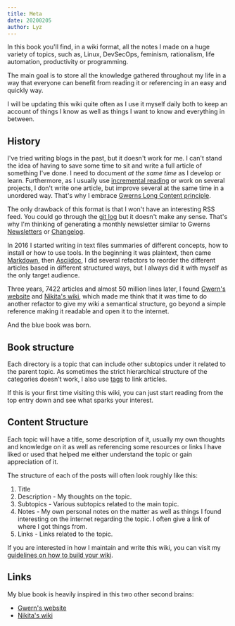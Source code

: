 ```yaml
---
title: Meta
date: 20200205
author: Lyz
---
```


In this book you'll find, in a wiki format, all the notes I made on a huge
variety of topics, such as, Linux, DevSecOps, feminism, rationalism, life
automation, productivity or programming.

The main goal is to store all the knowledge gathered throughout my life in a way
that everyone can benefit from reading it or referencing in an easy and quickly
way.

I will be updating this wiki quite often as I use it myself daily both to keep
an account of things I know as well as things I want to know and everything
in between.

## History

I've tried writing blogs in the past, but it doesn't work for me. I can't stand
the idea of having to save some time to sit and write a full article of
something I've done. I need to document *at the same time* as I develop or
learn. Furthermore, as I usually use [incremental reading](incremental_reading.md) or
work on several projects, I don't write one article, but improve several at the
same time in a unordered way. That's why I embrace [Gwerns Long Content
principle](https://www.gwern.net/About#long-content).

The only drawback of this format is that I won't have an interesting RSS feed.
You could go through the [git log](https://github.com/lyz-code/blue-book) but it
doesn't make any sense. That's why I'm thinking of generating a monthly newsletter
similar to Gwerns [Newsletters](https://www.gwern.net/tags/newsletter) or
[Changelog](https://www.gwern.net/Changelog).

In 2016 I started writing in text files summaries of different concepts, how to
install or how to use tools. In the beginning it was plaintext, then came
[Markdown](https://en.wikipedia.org/wiki/Markdown), then
[Asciidoc](https://en.wikipedia.org/wiki/AsciiDoc), I did several refactors to
reorder the different articles based in different structured ways, but I always
did it with myself as the only target audience.

Three years, 7422 articles and almost 50 million lines later, I found [Gwern's
website](https://www.gwern.net/) and [Nikita's
wiki](https://wiki.nikitavoloboev.xyz), which made me think that it was time to
do another refactor to give my wiki a semantical structure, go beyond a simple
reference making it readable and open it to the internet.

And the blue book was born.

## Book structure

Each directory is a topic that can include other subtopics under it related to
the parent topic. As sometimes the strict hierarchical structure of the
categories doesn't work, I also use [tags](https://lyz-code.github.io/tags.html)
to link articles.

If this is your first time visiting this wiki, you can just start reading from
the top entry down and see what sparks your interest.

## Content Structure

Each topic will have a title, some description of it, usually my own thoughts
and knowledge on it as well as referencing some resources or links I have liked
or used that helped me either understand the topic or gain appreciation of it.

The structure of each of the posts will often look roughly like this:

1. Title
2. Description - My thoughts on the topic.
3. Subtopics - Various subtopics related to the main topic.
4. Notes - My own personal notes on the matter as well as things I found
   interesting on the internet regarding the topic. I often give a link of where
   I got things from.
5. Links - Links related to the topic.

If you are interested in how I maintain and write this wiki, you can visit my
[guidelines on how to build your wiki](build_your_own_wiki.md).

## Links

My blue book is heavily inspired in this two other second brains:

* [Gwern's website](https://www.gwern.net/)
* [Nikita's wiki](https://wiki.nikitavoloboev.xyz)
